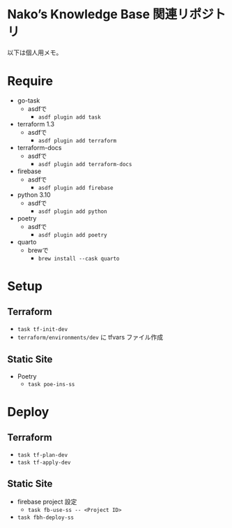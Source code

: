 # Nako’s Knowledge Base 関連リポジトリ

以下は個人用メモ。

# Require

- go-task
    - asdfで
        - `asdf plugin add task`
- terraform 1.3
    - asdfで
        - `asdf plugin add terraform`
- terraform-docs
    - asdfで
        - `asdf plugin add terraform-docs`
- firebase
    - asdfで
        - `asdf plugin add firebase`
- python 3.10
    - asdfで
        - `asdf plugin add python`
- poetry
    - asdfで
        - `asdf plugin add poetry`
- quarto
    - brewで
        - `brew install --cask quarto`

# Setup

## Terraform

- `task tf-init-dev`
- `terraform/environments/dev` に tfvars ファイル作成

## Static Site

- Poetry
    - `task poe-ins-ss`

# Deploy

## Terraform

- `task tf-plan-dev`
- `task tf-apply-dev`

## Static Site

- firebase project 設定
    - `task fb-use-ss -- <Project ID>`
- `task fbh-deploy-ss`
